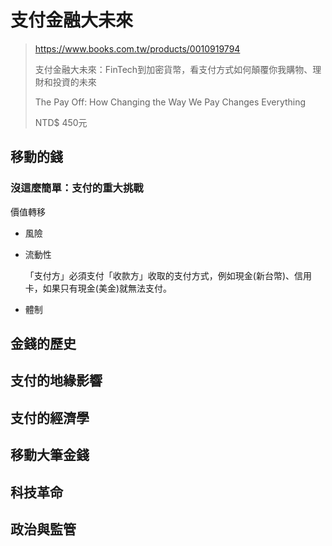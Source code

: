# 支付金融大未來

> https://www.books.com.tw/products/0010919794
>
> 支付金融大未來：FinTech到加密貨幣，看支付方式如何顛覆你我購物、理財和投資的未來
>
> The Pay Off: How Changing the Way We Pay Changes Everything
>
> NTD$ 450元

## 移動的錢

### 沒這麼簡單：支付的重大挑戰

價值轉移

- 風險

- 流動性

  「支付方」必須支付「收款方」收取的支付方式，例如現金(新台幣)、信用卡，如果只有現金(美金)就無法支付。

- 體制

## 金錢的歷史

## 支付的地緣影響

## 支付的經濟學

## 移動大筆金錢

## 科技革命

## 政治與監管